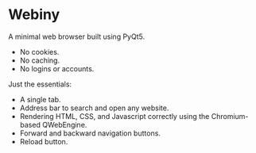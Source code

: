 # Webiny
A minimal web browser built using PyQt5.

+ No cookies.
+ No caching.
+ No logins or accounts.

Just the essentials:
+ A single tab.
+ Address bar to search and open any website.
+ Rendering HTML, CSS, and Javascript correctly using the Chromium-based QWebEngine.
+ Forward and backward navigation buttons.
+ Reload button.